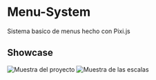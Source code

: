 # Menu-System
  Sistema basico de menus hecho con Pixi.js
  
## Showcase
 ![Muestra del proyecto](https://user-images.githubusercontent.com/108239334/183268744-457e4ef8-5a23-46f1-b37c-2be7d78bcf57.gif)
 ![Muestra de las escalas](https://user-images.githubusercontent.com/108239334/183268743-0fbc827c-21fc-40f5-856a-3aac9b814ab3.gif)
